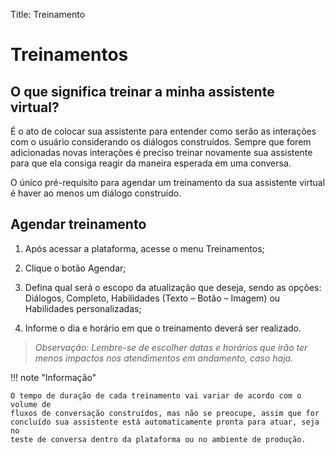Title: Treinamento

# Treinamentos

## O que significa treinar a minha assistente virtual?

É o ato de colocar sua assistente para entender como serão as interações com o usuário considerando os diálogos construídos. Sempre que forem adicionadas novas interações é preciso treinar novamente sua assistente para que ela consiga reagir da maneira esperada em uma conversa.

O único pré-requisito para agendar um treinamento da sua assistente virtual é haver ao menos um diálogo construído.

## Agendar treinamento

1.  Após acessar a plataforma, acesse o menu Treinamentos;

2.  Clique o botão Agendar;

3.  Defina qual será o escopo da atualização que deseja, sendo as opções: Diálogos, Completo, Habilidades (Texto – Botão – Imagem) ou Habilidades personalizadas;

4.  Informe o dia e horário em que o treinamento deverá ser realizado.

> *Observação: Lembre-se de escolher datas e horários que irão ter menos impactos nos atendimentos em andamento, caso haja.*

!!! note "Informação"

    O tempo de duração de cada treinamento vai variar de acordo com o volume de
    fluxos de conversação construídos, mas não se preocupe, assim que for
    concluído sua assistente está automaticamente pronta para atuar, seja no
    teste de conversa dentro da plataforma ou no ambiente de produção.
